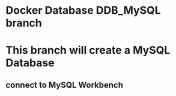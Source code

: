 # Docker Database DDB_MySQL branch

# This branch will create a MySQL Database

## connect to MySQL Workbench